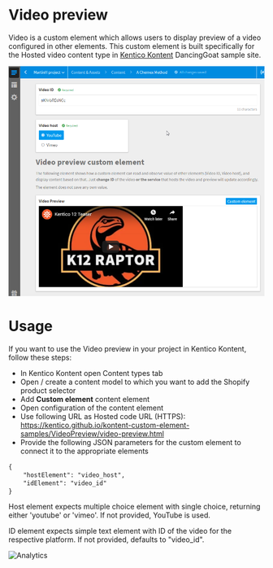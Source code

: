# Video preview
Video is a custom element which allows users to display preview of a video configured in other elements.
This custom element is built specifically for the Hosted video content type in [Kentico Kontent](https://kontent.ai) DancingGoat sample site.

![Video preview](VideoPreview.png)

# Usage

If you want to use the Video preview in your project in Kentico Kontent, follow these steps:

* In Kentico Kontent open Content types tab
* Open / create a content model to which you want to add the Shopify product selector
* Add **Custom element** content element
* Open configuration of the content element
* Use following URL as Hosted code URL (HTTPS): https://kentico.github.io/kontent-custom-element-samples/VideoPreview/video-preview.html
* Provide the following JSON parameters for the custom element to connect it to the appropriate elements

```
{
    "hostElement": "video_host",
    "idElement": "video_id"
}
```

Host element expects multiple choice element with single choice, returning either 'youtube' or 'vimeo'. If not provided, YouTube is used.

ID element expects simple text element with ID of the video for the respective platform. If not provided, defaults to "video_id".

![Analytics](https://kentico-ga-beacon.azurewebsites.net/api/UA-69014260-4/Kentico/kontent-custom-element-samples/Shopify?pixel)

